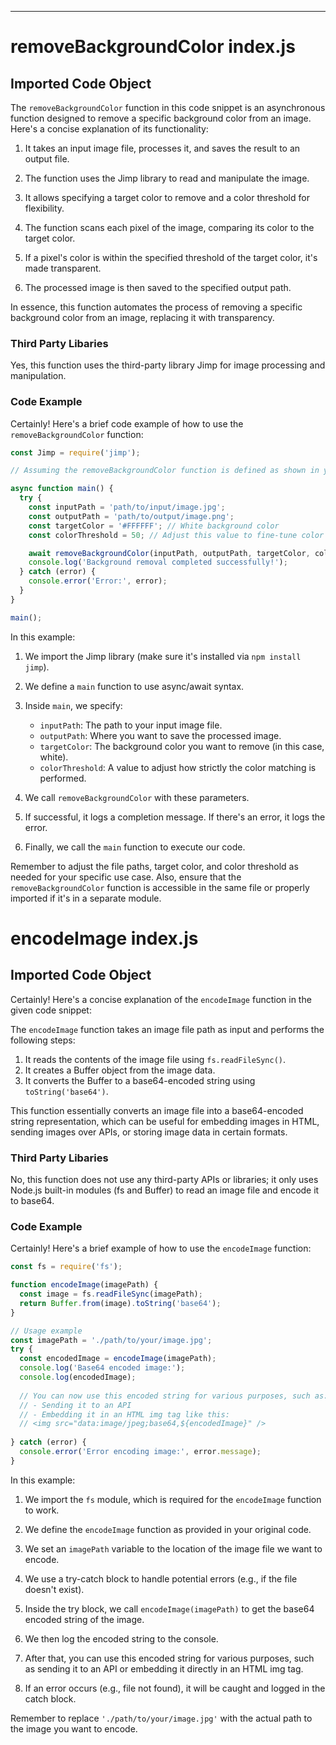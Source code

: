 

  

  

  

  

  

  

  

  

  

  

  

  

  

  

  

  

  

  

  

  

  

  

  

  

  

  

  

  

  

  

  

  

---
# removeBackgroundColor index.js
## Imported Code Object
The `removeBackgroundColor` function in this code snippet is an asynchronous function designed to remove a specific background color from an image. Here's a concise explanation of its functionality:

1. It takes an input image file, processes it, and saves the result to an output file.

2. The function uses the Jimp library to read and manipulate the image.

3. It allows specifying a target color to remove and a color threshold for flexibility.

4. The function scans each pixel of the image, comparing its color to the target color.

5. If a pixel's color is within the specified threshold of the target color, it's made transparent.

6. The processed image is then saved to the specified output path.

In essence, this function automates the process of removing a specific background color from an image, replacing it with transparency.

### Third Party Libaries

Yes, this function uses the third-party library Jimp for image processing and manipulation.

### Code Example

Certainly! Here's a brief code example of how to use the `removeBackgroundColor` function:

```javascript
const Jimp = require('jimp');

// Assuming the removeBackgroundColor function is defined as shown in your provided code

async function main() {
  try {
    const inputPath = 'path/to/input/image.jpg';
    const outputPath = 'path/to/output/image.png';
    const targetColor = '#FFFFFF'; // White background color
    const colorThreshold = 50; // Adjust this value to fine-tune color matching

    await removeBackgroundColor(inputPath, outputPath, targetColor, colorThreshold);
    console.log('Background removal completed successfully!');
  } catch (error) {
    console.error('Error:', error);
  }
}

main();
```

In this example:

1. We import the Jimp library (make sure it's installed via `npm install jimp`).

2. We define a `main` function to use async/await syntax.

3. Inside `main`, we specify:
   - `inputPath`: The path to your input image file.
   - `outputPath`: Where you want to save the processed image.
   - `targetColor`: The background color you want to remove (in this case, white).
   - `colorThreshold`: A value to adjust how strictly the color matching is performed.

4. We call `removeBackgroundColor` with these parameters.

5. If successful, it logs a completion message. If there's an error, it logs the error.

6. Finally, we call the `main` function to execute our code.

Remember to adjust the file paths, target color, and color threshold as needed for your specific use case. Also, ensure that the `removeBackgroundColor` function is accessible in the same file or properly imported if it's in a separate module.

# encodeImage index.js
## Imported Code Object
Certainly! Here's a concise explanation of the `encodeImage` function in the given code snippet:

The `encodeImage` function takes an image file path as input and performs the following steps:

1. It reads the contents of the image file using `fs.readFileSync()`.
2. It creates a Buffer object from the image data.
3. It converts the Buffer to a base64-encoded string using `toString('base64')`.

This function essentially converts an image file into a base64-encoded string representation, which can be useful for embedding images in HTML, sending images over APIs, or storing image data in certain formats.

### Third Party Libaries

No, this function does not use any third-party APIs or libraries; it only uses Node.js built-in modules (fs and Buffer) to read an image file and encode it to base64.

### Code Example

Certainly! Here's a brief example of how to use the `encodeImage` function:

```javascript
const fs = require('fs');

function encodeImage(imagePath) {
  const image = fs.readFileSync(imagePath);
  return Buffer.from(image).toString('base64');
}

// Usage example
const imagePath = './path/to/your/image.jpg';
try {
  const encodedImage = encodeImage(imagePath);
  console.log('Base64 encoded image:');
  console.log(encodedImage);
  
  // You can now use this encoded string for various purposes, such as:
  // - Sending it to an API
  // - Embedding it in an HTML img tag like this:
  // <img src="data:image/jpeg;base64,${encodedImage}" />
  
} catch (error) {
  console.error('Error encoding image:', error.message);
}
```

In this example:

1. We import the `fs` module, which is required for the `encodeImage` function to work.

2. We define the `encodeImage` function as provided in your original code.

3. We set an `imagePath` variable to the location of the image file we want to encode.

4. We use a try-catch block to handle potential errors (e.g., if the file doesn't exist).

5. Inside the try block, we call `encodeImage(imagePath)` to get the base64 encoded string of the image.

6. We then log the encoded string to the console.

7. After that, you can use this encoded string for various purposes, such as sending it to an API or embedding it directly in an HTML img tag.

8. If an error occurs (e.g., file not found), it will be caught and logged in the catch block.

Remember to replace `'./path/to/your/image.jpg'` with the actual path to the image you want to encode.


  

  

  